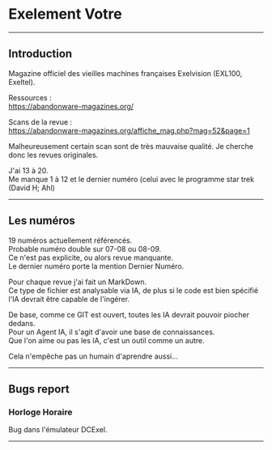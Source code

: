 # Exelement Votre

___
## Introduction

Magazine officiel des vieilles machines françaises Exelvision (EXL100, Exeltel).

Ressources : \
https://abandonware-magazines.org/

Scans de la revue : \
https://abandonware-magazines.org/affiche_mag.php?mag=52&page=1

Malheureusement certain scan sont de très mauvaise qualité.
Je cherche donc les revues originales.

J'ai 13 à 20.\
Me manque 1 à 12 et le dernier numéro (celui avec le programme star trek (David H; Ahl)

___
## Les numéros

19 numéros actuellement référencés.\
Probable numéro double sur 07-08 ou 08-09.\
Ce n'est pas explicite, ou alors revue manquante.\
Le dernier numéro porte la mention Dernier Numéro. 

Pour chaque revue j'ai fait un MarkDown.\
Ce type de fichier est analysable via IA, de plus si le code est bien spécifié l'IA devrait être capable de l'ingérer.

De base, comme ce GIT est ouvert, toutes les IA devrait pouvoir piocher dedans.\
Pour un Agent IA, il s'agit d'avoir une base de connaissances.\
Que l'on aime ou pas les IA, c'est un outil comme un autre.

Cela n'empêche pas un humain d'aprendre aussi...

___
## Bugs report

### Horloge Horaire
Bug dans l'émulateur DCExel.

___


